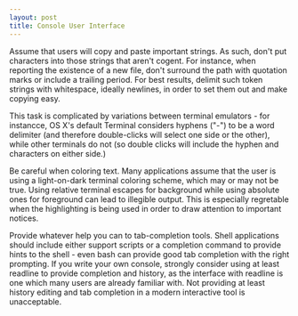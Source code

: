 ```yaml
---
layout: post
title: Console User Interface
---
```


Assume that users will copy and paste important strings.
As such, don't put characters into those strings that aren't cogent.
For instance, when reporting the existence of a new file,
don't surround the path with quotation marks or include a trailing period.
For best results, delimit such token strings with
whitespace, ideally newlines, in order to set them out and make copying easy.

This task is complicated by variations between terminal emulators - for
instancce, OS X's default Terminal considers hyphens ("-") to be a word
delimiter (and therefore double-clicks will select one side or the other),
while other terminals do not (so double clicks will include the hyphen and
characters on either side.)

Be careful when coloring text. Many applications assume that the user is using
a light-on-dark terminal coloring scheme, which may or may not be true. Using
relative terminal escapes for background while using absolute ones for
foreground can lead to illegible output. This is especially regretable when the
highlighting is being used in order to draw attention to important notices.

Provide whatever help you can to tab-completion tools. Shell applications
should include either support scripts or a completion command to provide hints
to the shell - even bash can provide good tab completion with the right
prompting. If you write your own console, strongly consider using at least
readline to provide completion and history, as the interface with readline is
one which many users are already familiar with. Not providing at least history
editing and tab completion in a modern interactive tool is unacceptable.
